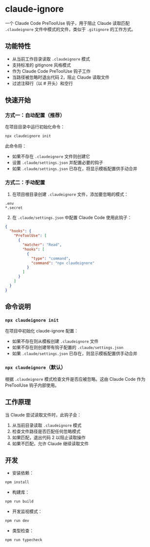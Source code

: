 # claude-ignore

一个 Claude Code PreToolUse 钩子，用于阻止 Claude 读取匹配 `.claudeignore` 文件中模式的文件，类似于 `.gitignore` 的工作方式。

## 功能特性

- 从当前工作目录读取 `.claudeignore` 模式
- 支持标准的 gitignore 风格模式
- 作为 Claude Code PreToolUse 钩子工作
- 当路径被忽略时退出代码 2，阻止 Claude 读取文件
- 过滤注释行（以 # 开头）和空行

## 快速开始

### 方式一：自动配置（推荐）

在项目目录中运行初始化命令：

```bash
npx claudeignore init
```

此命令将：

- 如果不存在 `.claudeignore` 文件则创建它
- 设置 `.claude/settings.json` 并配置必要的钩子
- 如果 `.claude/settings.json` 已存在，将显示模板配置供手动合并

### 方式二：手动配置

1. 在项目根目录创建 `.claudeignore` 文件，添加要忽略的模式：

```
.env
*.secret
```

2. 在 `.claude/settings.json` 中配置 Claude Code 使用此钩子：

```json
{
  "hooks": {
    "PreToolUse": [
      {
        "matcher": "Read",
        "hooks": [
          {
            "type": "command",
            "command": "npx claudeignore"
          }
        ]
      }
    ]
  }
}
```

## 命令说明

### `npx claudeignore init`

在项目中初始化 claude-ignore 配置：

- 如果不存在则从模板创建 `.claudeignore` 文件
- 如果不存在则创建带有钩子配置的 `.claude/settings.json`
- 如果 `.claude/settings.json` 已存在，则显示模板配置供手动合并

### `npx claudeignore`（默认）

根据 `.claudeignore` 模式检查文件是否应被忽略。这由 Claude Code 作为 PreToolUse 钩子内部使用。

## 工作原理

当 Claude 尝试读取文件时，此钩子会：

1. 从当前目录读取 `.claudeignore` 模式
2. 检查文件路径是否匹配任何忽略模式
3. 如果匹配，退出代码 2 以阻止读取操作
4. 如果不匹配，允许 Claude 继续读取文件

## 开发

- 安装依赖：

```bash
npm install
```

- 构建库：

```bash
npm run build
```

- 开发监视模式：

```bash
npm run dev
```

- 类型检查：

```bash
npm run typecheck
```
